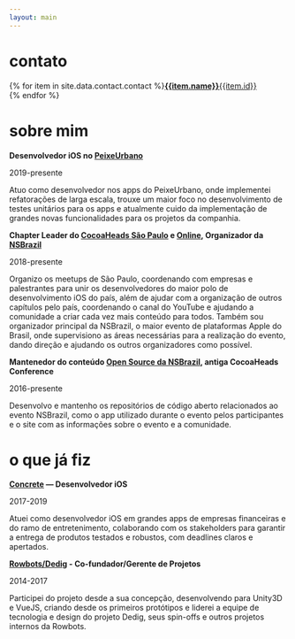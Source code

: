```yaml
---
layout: main
---
```


# contato

{% for item in site.data.contact.contact %}<a href="{{item.url}}" class="inverted light"><strong>{{item.name}}</strong><span class="">{{item.id}}</span></a><br>{% endfor %}

# sobre mim

**Desenvolvedor iOS no [PeixeUrbano](https://peixeurbano.com)**
<p class="muted">2019-presente</p>

Atuo como desenvolvedor nos apps do PeixeUrbano, onde implementei refatorações de larga escala, trouxe um maior foco no desenvolvimento de testes unitários para os apps e atualmente cuido da implementação de grandes novas funcionalidades para os projetos da companhia.

<div class="spacer"></div>

**Chapter Leader do [CocoaHeads São Paulo](http://cocoaheads.com.br/cidades/detalhes/2) e [Online](https://www.youtube.com/user/cocoaheadsbr), Organizador da [NSBrazil](https://nsbrazil.com)**
<p class="muted">2018-presente</p>

Organizo os meetups de São Paulo, coordenando com empresas e palestrantes para unir os desenvolvedores do maior polo de desenvolvimento iOS do país, além de ajudar com a organização de outros capítulos pelo país, coordenando o canal do YouTube e ajudando a comunidade a criar cada vez mais conteúdo para todos. Também sou organizador principal da NSBrazil, o maior evento de plataformas Apple do Brasil, onde supervisiono as áreas necessárias para a realização do evento, dando direção e ajudando os outros organizadores como possível.

<div class="spacer"></div>

**Mantenedor do conteúdo [Open Source da NSBrazil](https://github.com/CocoaHeadsConference), antiga CocoaHeads Conference**
<p class="muted">2016-presente</p>

Desenvolvo e mantenho os repositórios de código aberto relacionados ao evento NSBrazil, como o app utilizado durante o evento pelos participantes e o site com as informações sobre o evento e a comunidade.

# o que já fiz

**[Concrete](https://medium.com/concretebr) — Desenvolvedor iOS**
<p class="muted">2017-2019</p>

Atuei como desenvolvedor iOS em grandes apps de empresas financeiras e do ramo de entretenimento, colaborando com os stakeholders para garantir a entrega de produtos testados e robustos, com deadlines claros e apertados.

<div class="spacer"></div>

**[Rowbots/Dedig](http://dedig.com.br) - Co-fundador/Gerente de Projetos**
<p class="muted">2014-2017</p>

Participei do projeto desde a sua concepção, desenvolvendo para Unity3D e VueJS, criando desde os primeiros protótipos e liderei a equipe de tecnologia e design do projeto Dedig, seus spin-offs e outros projetos internos da Rowbots.